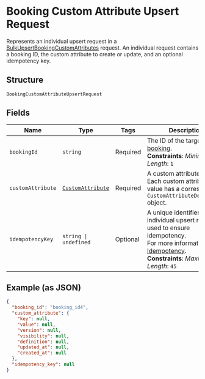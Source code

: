 
# Booking Custom Attribute Upsert Request

Represents an individual upsert request in a [BulkUpsertBookingCustomAttributes](../../doc/api/booking-custom-attributes.md#bulk-upsert-booking-custom-attributes)
request. An individual request contains a booking ID, the custom attribute to create or update,
and an optional idempotency key.

## Structure

`BookingCustomAttributeUpsertRequest`

## Fields

| Name | Type | Tags | Description |
|  --- | --- | --- | --- |
| `bookingId` | `string` | Required | The ID of the target [booking](../../doc/models/booking.md).<br>**Constraints**: *Minimum Length*: `1` |
| `customAttribute` | [`CustomAttribute`](../../doc/models/custom-attribute.md) | Required | A custom attribute value. Each custom attribute value has a corresponding<br>`CustomAttributeDefinition` object. |
| `idempotencyKey` | `string \| undefined` | Optional | A unique identifier for this individual upsert request, used to ensure idempotency.<br>For more information, see [Idempotency](https://developer.squareup.com/docs/build-basics/common-api-patterns/idempotency).<br>**Constraints**: *Maximum Length*: `45` |

## Example (as JSON)

```json
{
  "booking_id": "booking_id4",
  "custom_attribute": {
    "key": null,
    "value": null,
    "version": null,
    "visibility": null,
    "definition": null,
    "updated_at": null,
    "created_at": null
  },
  "idempotency_key": null
}
```

